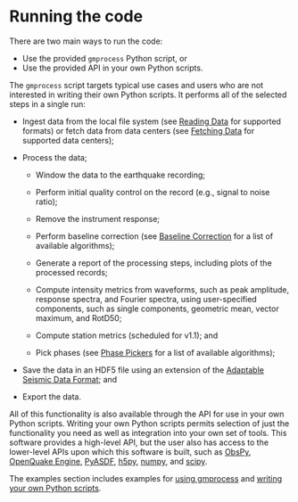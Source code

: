 # Running the code

There are two main ways to run the code:

* Use the provided `gmprocess` Python script, or
* Use the provided API in your own Python scripts.

The `gmprocess` script targets typical use cases and users who are not interested in writing their own Python scripts. It performs all of the selected steps in a single run:

* Ingest data from the local file system (see [Reading Data](reading.md) for supported formats) or fetch data from data centers (see [Fetching Data](fetching.md) for supported data centers);

* Process the data;

  * Window the data to the earthquake recording;

  * Perform initial quality control on the record (e.g., signal to noise ratio);

  * Remove the instrument response;

  * Perform baseline correction (see [Baseline Correction](processing-baselinecorrection.md) for a list of available algorithms);

  * Generate a report of the processing steps, including plots of the processed records;

  * Compute intensity metrics from waveforms, such as peak amplitude, response spectra, and Fourier spectra, using user-specified components, such as single components, geometric mean, vector maximum, and RotD50;

  * Compute station metrics (scheduled for v1.1); and

  * Pick phases (see [Phase Pickers](processing-phasepickers.md) for a list of available algorithms);

* Save the data in an HDF5 file using an extension of the [Adaptable Seismic Data Format](http://seismic-data.org/); and

* Export the data.

All of this functionality is also available through the API for use in your own Python scripts. Writing your own Python scripts permits selection of just the functionality you need as well as integration into your own set of tools. This software provides a high-level API, but the user also has access to the lower-level APIs upon which this software is built, such as [ObsPy](https://www.obspy.org/), [OpenQuake Engine](https://github.com/gem/oq-engine/#openquake-engine), [PyASDF](https://seismicdata.github.io/pyasdf/), [h5py](https://www.h5py.org/), [numpy](https://www.numpy.org/), and [scipy](https://www.scipy.org/).

The examples section includes examples for [using gmprocess](gmprocess.md) and [writing your own Python scripts](scripting.md).
